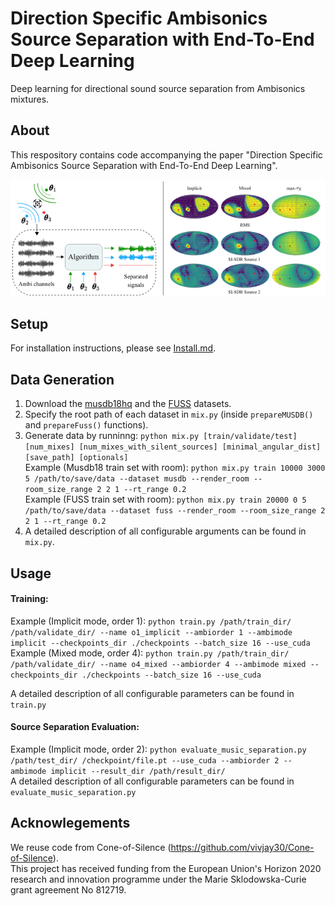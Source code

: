 Direction Specific Ambisonics Source Separation with End-To-End Deep Learning
====

Deep learning for directional sound source separation from Ambisonics mixtures.

## About

This respository contains code accompanying the paper "Direction Specific Ambisonics Source Separation with End-To-End Deep Learning".

![diagram](img/intro.png)

## Setup
For installation instructions, please see [Install.md](Install.md).

## Data Generation
1. Download the [musdb18hq](https://sigsep.github.io/datasets/musdb.html#musdb18-hq-uncompressed-wav) and the [FUSS](https://github.com/google-research/sound-separation/blob/master/datasets/fuss/FUSS_license_doc/README.md) datasets.
2. Specify the root path of each dataset in `mix.py` (inside `prepareMUSDB()` and  `prepareFuss()` functions).
3. Generate data by runninng:
    `python mix.py [train/validate/test] [num_mixes] [num_mixes_with_silent_sources] [minimal_angular_dist] [save_path] [optionals]`   
Example (Musdb18 train set with room): `python mix.py train 10000 3000 5 /path/to/save/data --dataset musdb --render_room --room_size_range 2 2 1 --rt_range 0.2`  
Example (FUSS train set with room): `python mix.py train 20000 0 5 /path/to/save/data --dataset fuss --render_room --room_size_range 2 2 1 --rt_range 0.2`   
4. A detailed description of all configurable arguments can be found in `mix.py`.

## Usage

#### Training:
Example (Implicit mode, order 1): `python train.py /path/train_dir/ /path/validate_dir/ --name o1_implicit --ambiorder 1 --ambimode implicit --checkpoints_dir ./checkpoints --batch_size 16 --use_cuda`  
Example (Mixed mode, order 4): `python train.py /path/train_dir/ /path/validate_dir/ --name o4_mixed --ambiorder 4 --ambimode mixed --checkpoints_dir ./checkpoints --batch_size 16 --use_cuda`

A detailed description of all configurable parameters can be found in `train.py`

#### Source Separation Evaluation:
Example (Implicit mode, order 2): `python evaluate_music_separation.py /path/test_dir/ /checkpoint/file.pt --use_cuda --ambiorder 2 --ambimode implicit --result_dir /path/result_dir/`  
A detailed description of all configurable parameters can be found in `evaluate_music_separation.py`



## Acknowlegements

We reuse code from Cone-of-Silence (https://github.com/vivjay30/Cone-of-Silence).  
This project has received funding from the European Union's Horizon 2020 research and innovation programme under the Marie Sklodowska-Curie grant agreement No 812719. 

